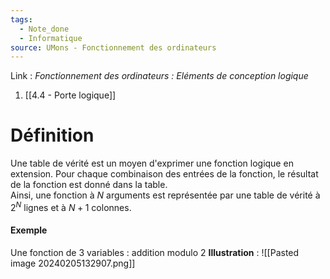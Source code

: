 ```yaml
---
tags:
  - Note_done
  - Informatique
source: UMons - Fonctionnement des ordinateurs
---
```


Link :
_Fonctionnement des ordinateurs : Eléments de conception logique_
1. [[4.4 - Porte logique]]

# Définition
Une table de vérité est un moyen d'exprimer une fonction logique en extension. Pour chaque combinaison des entrées de la fonction, le résultat de la fonction est donné dans la table. 
\
Ainsi, une fonction à $N$ arguments est représentée par une table de vérité à $2^N$ lignes et à $N+1$ colonnes.
#### Exemple
Une fonction de 3 variables : addition modulo 2 
**Illustration** : ![[Pasted image 20240205132907.png]]
